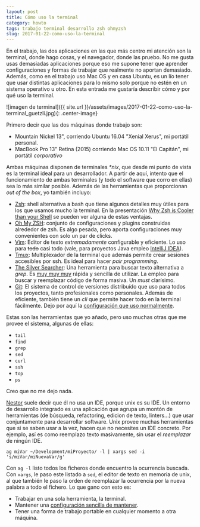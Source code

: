 ```yaml
---
layout: post
title: Cómo uso la terminal
category: howto
tags: trabajo terminal desarrollo zsh ohmyzsh
slug: 2017-01-22-como-uso-la-terminal
---
```


En el trabajo, las dos aplicaciones en las que más centro mi atención son la terminal, donde hago cosas, y el navegador, donde las pruebo. No me gusta usas demasiadas aplicaciones porque eso me supone tener que aprender configuraciones y formas de trabajar que realmente no aportan demasiado. Además, como en el trabajo uso Mac OS y en casa Ubuntu, es un lío tener que usar distintas aplicaciones para lo mismo solo porque no estén en un sistema operativo u otro. En esta entrada me gustaría describir cómo y por qué uso la terminal.

![imagen de terminal]({{ site.url }}/assets/images/2017-01-22-como-uso-la-terminal_guetzli.jpg){: .center-image}

Primero decir que las dos máquinas donde trabajo son:

- Mountain Nickel 13", corriendo Ubuntu 16.04 "Xenial Xerus", mi portátil personal.
- MacBook Pro 13" Retina (2015) corriendo Mac OS 10.11 "El Capitán", mi portátil _corporativo_

Ambas máquinas disponen de terminales _*nix_, que desde mi punto de vista es la terminal ideal para un desarrollador. A partir de aquí, intento que el funcionamiento de ambas terminales (y todo el software que corro en ellas) sea lo más similar posible. Además de las herramientas que proporcionan _out of the box_, yo también incluyo:

- [Zsh](http://www.zsh.org): shell alternativa a bash que tiene algunos detalles muy útiles para los que usamos mucho la terminal. En la presentación [Why Zsh is Cooler than your Shell](http://es.slideshare.net/jaguardesignstudio/why-zsh-is-cooler-than-your-shell-16194692) se pueden ver alguna de estas ventajas.
- [Oh My ZSH](http://ohmyz.sh): conjunto de configuraciones y plugins construidas alrededor de zsh. Es algo pesada, pero aporta configuraciones muy convenientes con solo un par de clicks.
- [Vim](http://vim.org): Editor de texto _extremadamente_ configurable y eficiente. Lo uso para ~~todo~~ casi todo (vale, para proyectos Java empleo [IntelliJ IDEA](https://www.jetbrains.com/idea)).
- [Tmux](https://tmux.github.io): Multiplexador de la terminal que además permite crear sesiones accesibles por ssh. Es ideal para hacer _pair programming_.
- [The Silver Searcher](https://github.com/ggreer/the_silver_searcher): Una herramienta para buscar texto alternativa a _grep_. Es [muy muy muy](http://geoff.greer.fm/ag/speed/) rápida y sencilla de utilizar. La empleo para buscar y reemplazar código de forma masiva. Un _must_ clarísimo.
- [Git](https://git-scm.com): El sistema de control de versiones distribuído que uso para todos los proyectos, tanto profesionales como personales. Además de eficiente, también tiene un _cli_ que permite hacer todo en la terminal fácilmente. Dejo por aquí la [configuración que uso normalmente](https://github.com/eckelon/dotfiles/blob/master/gitconfig).

Estas son las herramientas que yo añado, pero uso muchas otras que me provee el sistema, algunas de ellas:

- `tail`
- `find`
- `grep`
- `sed`
- `curl`
- `ssh`
- `top`
- `ps`

Creo que no me dejo nada.

[Nestor](http://nestorsalceda.com) suele decir que él no usa un IDE, porque unix es su IDE. Un entorno de desarrollo integrado es una aplicación que agrupa un montón de herramientas (de búsqueda, refactoring, edicion de texto, linters...) que usar conjuntamente para desarrollar software. Unix provee muchas herramientas que si se saben usar a la vez, hacen que no necesites un IDE concreto. Por ejemplo, así es como reemplazo texto masivamente, sin usar el _reemplazar_ de ningún IDE.

```
ag miVar ~/Development/miProyecto/ -l | xargs sed -i 's/miVar/miNuevaVar/g'
```
Con `ag -l` listo todos los ficheros donde encuentro la ocurrencia buscada. Con `xargs`, le paso este listado a `sed`, el editor de texto en memoria de unix, al que también le paso la orden de reemplazar la ocurrencia por la nueva palabra a todo el fichero. Lo que gano con esto es:

- Trabajar en una sola herramienta, la terminal.
- Mantener una [configuración sencilla de mantener](https://github.com/eckelon/dotfiles).
- Tener una forma de trabajo portable en cualquier momento a otra máquina.



